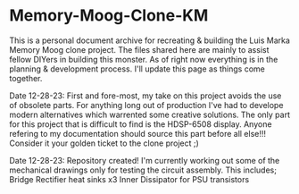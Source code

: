 # Memory-Moog-Clone-KM
This is a personal document archive for recreating &amp; building the Luis Marka Memory Moog clone project.
The files shared here are mainly to assist fellow DIYers in building this monster.
As of right now everything is in the planning & development process. I'll update this page as things come together.

Date 12-28-23: 
First and fore-most, my take on this project avoids the use of obsolete parts. For anything long out of production I've had to develope modern alternatives which  warrented some creative solutions. The only part for this project that is difficult to find is the HDSP-6508 display. Anyone refering to my documentation should source this part before all else!!! Consider it your golden ticket to the clone project ;)

Date 12-28-23: 
Repository created! I'm currently working out some of the mechanical drawings only for testing the circuit assembly. This includes;
Bridge Rectifier heat sinks x3
Inner Dissipator for PSU transistors
